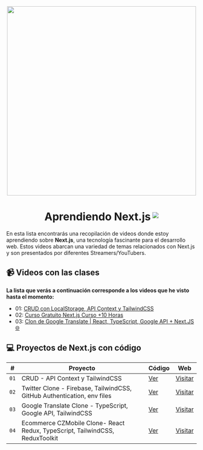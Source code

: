 <div align="center">
<img src="https://raw.githubusercontent.com/AndrePonce3322/curso-nextjs/main/nextjs.png" width="500" />
</div>

<h1 align="center" style="display:flex; justify-content:center; gap: 0.3rem;">
 Aprendiendo Next.js <img style="padding-top: 5px;" src="https://raw.githubusercontent.com/AndrePonce3322/curso-nextjs/cd5e5c8017f5d5991b1973350564605d4a9adb75/nextjs-icon.svg"/>
</h1>

En esta lista encontrarás una recopilación de videos donde estoy aprendiendo sobre **Next.js**, una tecnología fascinante para el desarrollo web. Estos videos abarcan una variedad de temas relacionados con Next.js y son presentados por diferentes Streamers/YouTubers.

## 📹 Videos con las clases

**La lista que verás a continuación corresponde a los videos que he visto hasta el momento:**

- 01: [CRUD con LocalStorage, API Context y TailwindCSS](https://youtu.be/Ac9J_yyQqOI?si=JZ_mzV_NSRPS7qjs)
- 02: [Curso Gratuito Next.js Curso +10 Horas](https://www.youtube.com/playlist?list=PLV8x_i1fqBw1VR86y4C72xMGJ8ifjBwJ6)
- 03: [Clon de Google Translate | React, TypeScript, Google API + Next.JS 🌐](https://www.youtube.com/watch?v=kZhabulNCUc&ab_channel=midulive)

## 💻 Proyectos de Next.js con código

| #    | Proyecto                                                                     | Código                                                                                        | Web                                           |
| ---- | ---------------------------------------------------------------------------- | --------------------------------------------------------------------------------------------- | --------------------------------------------- |
| `01` | CRUD - API Context y TailwindCSS                                             | [Ver](https://github.com/AndrePonce3322/curso-nextjs/tree/main/projects/01-crud-nextjs)       | [Visitar](https://app-crud-nextjs.vercel.app) |
| `02` | Twitter Clone - Firebase, TailwindCSS, GitHub Authentication, env files      | [Ver](https://github.com/AndrePonce3322/curso-nextjs/tree/main/projects/02-next-firebase-app) | [Visitar](https://twios.vercel.app)           |
| `03` | Google Translate Clone - TypeScript, Google API, TailwindCSS                 | [Ver](https://github.com/AndrePonce3322/curso-nextjs/tree/main/projects/03-translator-app)    | [Visitar](https://go-translator.vercel.app)   |
| `04` | Ecommerce CZMobile Clone- React Redux, TypeScript, TailwindCSS, ReduxToolkit | [Ver](https://github.com/AndrePonce3322/curso-nextjs/tree/main/projects/04-ecommerce-react-redux)    | [Visitar](https://czmobile.vercel.app)   |

